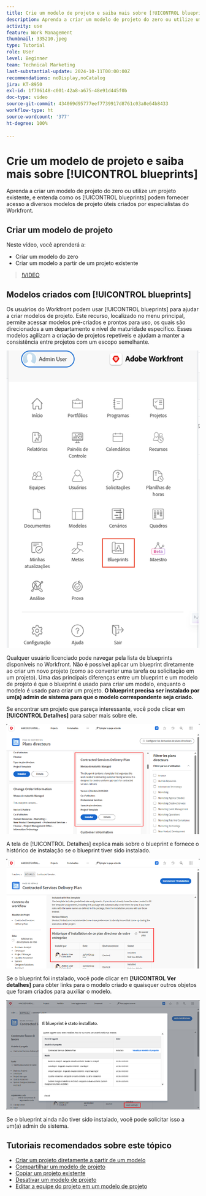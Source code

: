 ```yaml
---
title: Crie um modelo de projeto e saiba mais sobre [!UICONTROL blueprints]
description: Aprenda a criar um modelo de projeto do zero ou utilize um projeto existente, e entenda como os [!UICONTROL blueprints] podem fornecer acesso a diversos modelos de projeto úteis criados por especialistas do Workfront.
activity: use
feature: Work Management
thumbnail: 335210.jpeg
type: Tutorial
role: User
level: Beginner
team: Technical Marketing
last-substantial-update: 2024-10-11T00:00:00Z
recommendations: noDisplay,noCatalog
jira: KT-8950
exl-id: 1f706148-c001-42a8-a675-48e91d445f0b
doc-type: video
source-git-commit: 434069d95777eef7739917d8761c03a8e64b8433
workflow-type: ht
source-wordcount: '377'
ht-degree: 100%

---
```


# Crie um modelo de projeto e saiba mais sobre [!UICONTROL blueprints]

Aprenda a criar um modelo de projeto do zero ou utilize um projeto existente, e entenda como os [!UICONTROL blueprints] podem fornecer acesso a diversos modelos de projeto úteis criados por especialistas do Workfront.

## Criar um modelo de projeto

Neste vídeo, você aprenderá a:

* Criar um modelo do zero
* Criar um modelo a partir de um projeto existente

>[!VIDEO](https://video.tv.adobe.com/v/335210/?quality=12&learn=on)

## Modelos criados com [!UICONTROL blueprints]

Os usuários do Workfront podem usar [!UICONTROL blueprints] para ajudar a criar modelos de projeto. Este recurso, localizado no menu principal, permite acessar modelos pré-criados e prontos para uso, os quais são direcionados a um departamento e nível de maturidade específico. Esses modelos agilizam a criação de projetos repetíveis e ajudam a manter a consistência entre projetos com um escopo semelhante.

![Blueprints no menu principal](assets/pt-blueprints-01.png)

Qualquer usuário licenciado pode navegar pela lista de blueprints disponíveis no Workfront. Não é possível aplicar um blueprint diretamente ao criar um novo projeto (como ao converter uma tarefa ou solicitação em um projeto). Uma das principais diferenças entre um blueprint e um modelo de projeto é que o blueprint é usado para criar um modelo, enquanto o modelo é usado para criar um projeto. **O blueprint precisa ser instalado por um(a) admin de sistema para que o modelo correspondente seja criado.**

Se encontrar um projeto que pareça interessante, você pode clicar em **[!UICONTROL Detalhes]** para saber mais sobre ele.

![Lista de blueprints](assets/pt-blueprints-02.png)

A tela de [!UICONTROL Detalhes] explica mais sobre o blueprint e fornece o histórico de instalação se o blueprint tiver sido instalado.

![Detalhes sobre o uso de um blueprint](assets/pt-blueprints-03.png)

Se o blueprint foi instalado, você pode clicar em **[!UICONTROL Ver detalhes]** para obter links para o modelo criado e quaisquer outros objetos que foram criados para auxiliar o modelo.

![Detalhes sobre a instalação de um blueprint](assets/pt-blueprints-04.png)

Se o blueprint ainda não tiver sido instalado, você pode solicitar isso a um(a) admin de sistema.

## Tutoriais recomendados sobre este tópico

* [Criar um projeto diretamente a partir de um modelo](/help/manage-work/create-and-manage-project-templates/create-a-project-directly-from-a-template.md)
* [Compartilhar um modelo de projeto](/help/manage-work/create-and-manage-project-templates/share-a-project-template.md)
* [Copiar um projeto existente](/help/manage-work/manage-projects/copy-an-existing-project.md)
* [Desativar um modelo de projeto](/help/manage-work/create-and-manage-project-templates/deactivate-a-project-template.md)
* [Editar a equipe do projeto em um modelo de projeto](/help/manage-work/create-and-manage-project-templates/edit-the-project-team-in-a-project-template.md)
